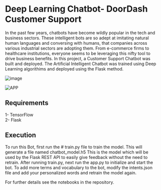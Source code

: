 # Deep Learning Chatbot- DoorDash Customer Support

In the past few years, chatbots have become wildly popular in the tech and business sectors. These intelligent bots are so adept at imitating natural human languages and conversing with humans, that companies across various industrial sectors are adopting them. From e-commerce firms to healthcare institutions, everyone seems to be leveraging this nifty tool to drive business benefits. In this project, a Customer Support Chatbot was built and deployed. The Artificial Intelligent Chatbot was trained using Deep Learning algorithims and deployed using the Flask method. 


![image](https://user-images.githubusercontent.com/39967400/205730983-4a8c5415-d7ca-4444-aeda-0031489e5afa.png)



![APP](https://user-images.githubusercontent.com/39967400/205729401-2d6f1102-d2ea-4976-a596-d93a0237d137.png)


## Requirements
1- TensorFlow    
2- Flask

## Execution
To run this Bot, first run the # train.py file to train the model. This will generate a file named chatbot_model.h5
This is the model which will be used by the Flask REST API to easily give feedback without the need to retrain.
After running train.py, next run the app.py to initialize and start the bot.
To add more terms and vocabulary to the bot, modify the intents.json file and add your personalized words and retrain the model again.



For further details see the notebooks in the repository.


